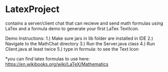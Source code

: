 # LatexProject
contains a server/client chat that can recieve and send math formulas using LaTex and a formula demo to generate your first LaTex TextIcon. 

Demo Instructions:
1.) Make sure jars in lib folder are installed in IDE
2.) Navigate to the MathChat directory
3.) Run the Server.java class
4.) Run Client.java at least twice
5.) type in formula: <latex formula> to see the Text Icon 

*you can find latex formulas to use here: https://en.wikibooks.org/wiki/LaTeX/Mathematics

